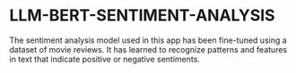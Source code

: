 # LLM-BERT-SENTIMENT-ANALYSIS
The sentiment analysis model used in this app has been fine-tuned using a dataset of movie reviews. It has learned to recognize patterns and features in text that indicate positive or negative sentiments.
